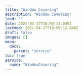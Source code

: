 ```yaml
---
title: "Window Covering"
description: "Window Covering"
lead: ""
date: 2021-04-17T18:50:12.040Z
lastmod: 2021-04-17T18:50:12.040Z
draft: false
images: []
menu:
  docs:
    parent: "service"
toc: true
service:
  name: "WindowCovering"
---
```


